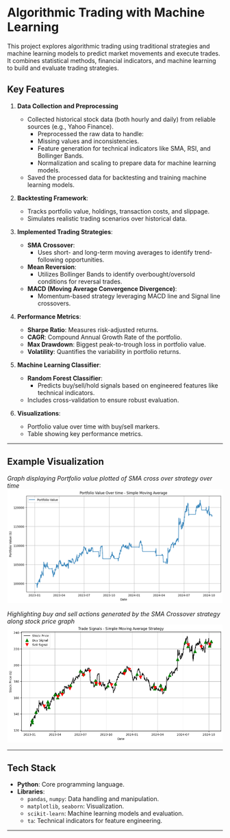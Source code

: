 # Algorithmic Trading with Machine Learning

This project explores algorithmic trading using traditional strategies and machine learning models to predict market movements and execute trades. It combines statistical methods, financial indicators, and machine learning to build and evaluate trading strategies.

## **Key Features**
1. **Data Collection and Preprocessing**
    - Collected historical stock data (both hourly and daily) from reliable sources (e.g., Yahoo Finance).
      - Preprocessed the raw data to handle:
      - Missing values and inconsistencies.
      - Feature generation for technical indicators like SMA, RSI, and Bollinger Bands.
      - Normalization and scaling to prepare data for machine learning models.
    - Saved the processed data for backtesting and training machine learning models.
    
2. **Backtesting Framework**:
   - Tracks portfolio value, holdings, transaction costs, and slippage.
   - Simulates realistic trading scenarios over historical data.

3. **Implemented Trading Strategies**:
   - **SMA Crossover**:
     - Uses short- and long-term moving averages to identify trend-following opportunities.
   - **Mean Reversion**:
     - Utilizes Bollinger Bands to identify overbought/oversold conditions for reversal trades.
   - **MACD (Moving Average Convergence Divergence)**:
     - Momentum-based strategy leveraging MACD line and Signal line crossovers.

4. **Performance Metrics**:
   - **Sharpe Ratio**: Measures risk-adjusted returns.
   - **CAGR**: Compound Annual Growth Rate of the portfolio.
   - **Max Drawdown**: Biggest peak-to-trough loss in portfolio value.
   - **Volatility**: Quantifies the variability in portfolio returns.

5. **Machine Learning Classifier**:
   - **Random Forest Classifier**:
     - Predicts buy/sell/hold signals based on engineered features like technical indicators.
   - Includes cross-validation to ensure robust evaluation.

6. **Visualizations**:
   - Portfolio value over time with buy/sell markers.
   - Table showing key performance metrics.

---

## **Example Visualization**

*Graph displaying Portfolio value plotted of SMA cross over strategy over time*
![Portfolio Value Over Time](images/SMA_value_over_time.png)

*Highlighting buy and sell actions generated by the SMA Crossover strategy along stock price graph*
![SMA Buy and Sell Graph](images/SMA_buy_sell.png)

---

## **Tech Stack**
- **Python**: Core programming language.
- **Libraries**:
  - `pandas`, `numpy`: Data handling and manipulation.
  - `matplotlib`, `seaborn`: Visualization.
  - `scikit-learn`: Machine learning models and evaluation.
  - `ta`: Technical indicators for feature engineering.

---

